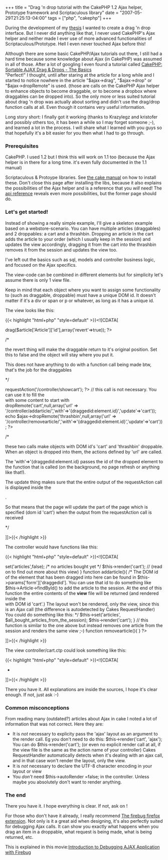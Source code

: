 +++
title = "Drag 'n drop tutorial with the CakePHP 1.2 Ajax helper, Prototype framework and Scriptaculous library"
date = "2007-05-29T21:25:13-04:00"
tags = ["php", "cakephp"]
+++
<p>During the development of my <a href="/masterproef">thesis</a> I wanted to create a drag 'n drop interface.  But I never did anything like that, I never used CakePHP's Ajax helper and neither made I ever use of more advanced functionalities of Scriptaculous/Prototype.  Hell I even never touched Ajax before this! </p>

<p>Although there are some basic CakePHP/Ajax tutorials out there, I still had a hard time because some knowledge about Ajax (in CakePHP) was assumed in all of those.  After a lot of googling I even found a tutorial called <a href="http://www.dustinweber.com/blog/_archives/2007/4/4/2859177.html">CakePHP: Sortable AJAX Drag &amp; Drops - The Basics</a>  <br/>"Perfect!" I thought, until after staring at the article for a long while and I started to notice nowhere in the article "$ajax->drag", "$ajax->drop" or "$ajax->dropRemote" is used.  (those are calls on the CakePHP Ajax helper to enhance objects to become draggable, or to become a dropbox where draggables can be dropped into).  So the only more or less suited tutorial about drag 'n drop was actually about sorting and didn't use the drag/drop function calls at all.  Even though it contains very useful information.</p>

<p>Long story short:  I finally got it working (thanks to Krazylegz and kristofer and possibly others too, it has been a while so I may forget someone ;-), and learned a lot in the process.  I will share what I learned with you guys so that hopefully it's a bit easier for you then what I had to go through.</p>

<!--more-->

<h3>Prerequisites</h3>

<p>CakePHP.  I used 1.2 but I think this will work on 1.1 too (because the Ajax helper is in there for a long time.  it's even fully documented in the 1.1 manual)<br />

Scriptaculous &amp; Protoype libraries.  See <a href="http://manual.cakephp.org/chapter/helpers">the cake manual</a> on how to install these.  Don't close this page after installing the libs, because it also explains the possibilities of the Ajax helper and is a reference that you <em>will</em> need!  The <a href="http://api.cakephp.org/1.2/class_ajax_helper.html">api reference</a> reveals even more possibilities, but the former page should do.</p>

<h3>Let's get started!</h3>

<p>Instead of showing a really simple example, I'll give a skeleton example based on a webstore-scenario.  You can have multiple articles (draggables) and 2 droppables: a cart and a thrashbin.  Dropping an article in the cart adds the article to your order (which I usually keep in the session) and updates the view accordingly, dragging it from the cart into the thrashbin removes it from the session and updates the view too.<br />

I've left out the basics such as sql, models and controller business logic, and focused on the Ajax specifics.</p>

<p>The view-code can be combined in different elements but for simplicity let's assume there is only 1 view file.<br />

Keep in mind that each object where you want to assign some functionality to (such as draggable, droppable) must have a unique DOM id.  It doesn't matter if it's a div or span or p or whatever, as long as it has a unique id.</p>

<p>The view looks like this:</p>

{{< highlight "html+php" "style=default" >}}<![CDATA[

<?php foreach($articles as $article): ?>

<div id="<?php echo $article['Article']['id']; ?>">

   <?php echo $article['Article']['description']; ?>

</div>

<?php echo $ajax->drag($article['Article']['id'],array('revert'=>true)); ?>

/*

   the revert thing will make the draggable return to it's original position.  Set this to false and the object will stay where you put it.

   This does not have anything to do with a function call being made btw, that's the job for the draggables

*/

<?php endforeach; ?>





<div id="cart">

   <?php echo $this->requestAction('/controller/showcart'); ?> // this call is not necessary.  You can use it to fill the <div> with some content to start with

</div>



<div id="thrashbin">

</div>



<?php

   echo $ajax->dropRemote('cart',null,array('url' => '/controller/addarticle/','with'=>'{draggedid:element.id}','update'=>'cart'));

   echo $ajax->dropRemote('thrashbin',null,array('url' => '/controller/removearticle/','with'=>'{draggedid:element.id}','update'=>'cart'));

?>

/*

   these two calls make objects with DOM id's 'cart' and 'thrashbin' droppable.  When an object is dropped into them, the actions defined by 'url' are called.

   The 'with'=>'{draggedid:element.id} passes the id of the dropped element to the function that is called (on the background, no page refresh or anything like that!).

   The update thing makes sure that the entire output of the requestAction call is displayed inside the <div id="cart"></div>.

   So that means that the page will update the part of the page which is specified (dom id 'cart') when the output from the requestAction call is received

*/

]]>{{< /highlight >}}<p>

The controller would have functions like this:</p>

{{< highlight "html+php" "style=default" >}}<![CDATA[

<?php



// this function can be used to show initial contents of the cart.

function showcart(){

    $this->set('articles',false); /* no articles bought yet */

    $this->render('cart');

    // (read on to find out more about this view)

}



function addarticle(){

/*

   The DOM id of the element that has been dragged into here can be found in $this->params['form']['draggedid'].

   You can use that id to do something like $this->Article->findById() to add the article to the session.

   At the end of this function the entire contents of the <strong>view</strong> file will be returned (and rendered inside the <div> with DOM id 'cart'.)

   The layout won't be rendered, only the view, since this is an Ajax call (the difference is autodetected by Cakes RequestHandler) 

   You could do something like this:

*/

   $this->set('articles', $all_bought_articles_from_the_session);

   $this->render('cart');

}



// this function is similar to the one above but instead removes one article from the session and renders the same view ;-)

function removearticle(){

}

?>

]]>{{< /highlight >}}<p>

The view controller/cart.ctp could look something like this:</p>

{{< highlight "html+php" "style=default" >}}<![CDATA[

<ul>

<?php foreach($articles as $artikel):?>

<li><?php echo $article['Article']['id']; ?></li>

<?php endforeach; ?>

</ul>



<?php if(!$articles) echo "No articles in the cart!"; ?>

]]>{{< /highlight >}}<p>

There you have it.  All explanations are inside the sources, I hope it's clear enough.  If not, just ask :-)</p>

<h3>Common misconceptions</h3>

<p>From reading many (outdated?) articles about Ajax in cake I noted a lot of information that was not correct.  Here they are:</p>

<ul>

<li>It is <em>not</em> necessary to explicity pass the 'ajax' layout as an argument to the render call.  Eg you don't need to do this:  $this->render('cart', 'ajax');  You can do $this->render('cart'); (or even no explicit render call at all, if the view file is the same as the action name of your controller) Cakes RequestHandler automatically detects when it's dealing with an ajax call, and in that case won't render the layout, only the view.</li>

<li>It is <em>not</em> necessary to declare the UTF-8 character encoding in your layout or view</li>

<li>You <em>don't</em> need $this->autoRender =false; in the controller.  Unless maybe you absolutely don't want to render anything.</li>

</ul>

<h3>The end</h3>

<p>There you have it.  I hope everything is clear.  If not, ask on !</p>

<p>For those who don't have it already, I really recommend <a href="http://www.getfirebug.com/">The firebug firefox extension</a>.  Not only is it a great aid when designing, it's also perfectly suited for debugging Ajax calls.  It can show you exactly what happens when you drag an item in a droppable, what request is being made, what is being returned, etc.<br />

This is explained in this movie:<a href="http://www.youtube.com/watch?v=W4jXAaEMp2M">Introduction to Debugging AJAX Application with Firebug</a></p>
